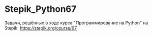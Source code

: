 # Stepik_Python67
 Задачи, решённые в ходе курса "Программирование на Python" на Stepik: https://stepik.org/course/67
